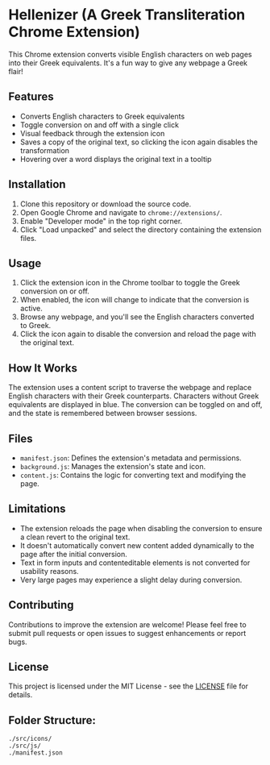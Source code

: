 # Hellenizer (A Greek Transliteration Chrome Extension)

This Chrome extension converts visible English characters on web pages into their Greek equivalents. It's a fun way to give any webpage a Greek flair!

## Features

- Converts English characters to Greek equivalents
- Toggle conversion on and off with a single click
- Visual feedback through the extension icon
- Saves a copy of the original text, so clicking the icon again disables the transformation
- Hovering over a word displays the original text in a tooltip

## Installation

1. Clone this repository or download the source code.
2. Open Google Chrome and navigate to `chrome://extensions/`.
3. Enable "Developer mode" in the top right corner.
4. Click "Load unpacked" and select the directory containing the extension files.

## Usage

1. Click the extension icon in the Chrome toolbar to toggle the Greek conversion on or off.
2. When enabled, the icon will change to indicate that the conversion is active.
3. Browse any webpage, and you'll see the English characters converted to Greek.
4. Click the icon again to disable the conversion and reload the page with the original text.

## How It Works

The extension uses a content script to traverse the webpage and replace English characters with their Greek counterparts. Characters without Greek equivalents are displayed in blue. The conversion can be toggled on and off, and the state is remembered between browser sessions.

## Files

- `manifest.json`: Defines the extension's metadata and permissions.
- `background.js`: Manages the extension's state and icon.
- `content.js`: Contains the logic for converting text and modifying the page.

## Limitations

- The extension reloads the page when disabling the conversion to ensure a clean revert to the original text.
- It doesn't automatically convert new content added dynamically to the page after the initial conversion.
- Text in form inputs and contenteditable elements is not converted for usability reasons.
- Very large pages may experience a slight delay during conversion.

## Contributing

Contributions to improve the extension are welcome! Please feel free to submit pull requests or open issues to suggest enhancements or report bugs.

## License

This project is licensed under the MIT License - see the [LICENSE](LICENSE) file for details.

## Folder Structure:

    ./src/icons/
    ./src/js/
    ./manifest.json